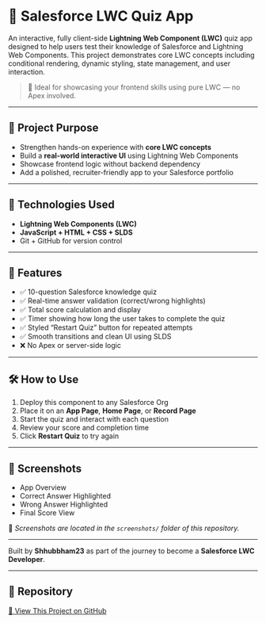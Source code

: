 # 🧾 Salesforce LWC Quiz App

An interactive, fully client-side **Lightning Web Component (LWC)** quiz app designed to help users test their knowledge of Salesforce and Lightning Web Components. This project demonstrates core LWC concepts including conditional rendering, dynamic styling, state management, and user interaction.

> 🧠 Ideal for showcasing your frontend skills using pure LWC — no Apex involved.

---

## 🎯 Project Purpose

- Strengthen hands-on experience with **core LWC concepts**
- Build a **real-world interactive UI** using Lightning Web Components
- Showcase frontend logic without backend dependency
- Add a polished, recruiter-friendly app to your Salesforce portfolio

---

## 🧩 Technologies Used

- **Lightning Web Components (LWC)**  
- **JavaScript + HTML + CSS + SLDS**  
- Git + GitHub for version control

---

## 🧪 Features

- ✅ 10-question Salesforce knowledge quiz  
- ✅ Real-time answer validation (correct/wrong highlights)  
- ✅ Total score calculation and display  
- ✅ Timer showing how long the user takes to complete the quiz  
- ✅ Styled “Restart Quiz” button for repeated attempts  
- ✅ Smooth transitions and clean UI using SLDS  
- ❌ No Apex or server-side logic

---

## 🛠 How to Use

1. Deploy this component to any Salesforce Org  
2. Place it on an **App Page**, **Home Page**, or **Record Page**  
3. Start the quiz and interact with each question  
4. Review your score and completion time  
5. Click **Restart Quiz** to try again

---

## 📸 Screenshots

- App Overview
- Correct Answer Highlighted
- Wrong Answer Highlighted
- Final Score View


📁 *Screenshots are located in the `screenshots/` folder of this repository.*

---

Built by **Shhubbham23** as part of the journey to become a **Salesforce LWC Developer**.

---

## 🔗 Repository

[🔗 View This Project on GitHub](https://github.com/Shhubbham23/lwc-quiz-app)
